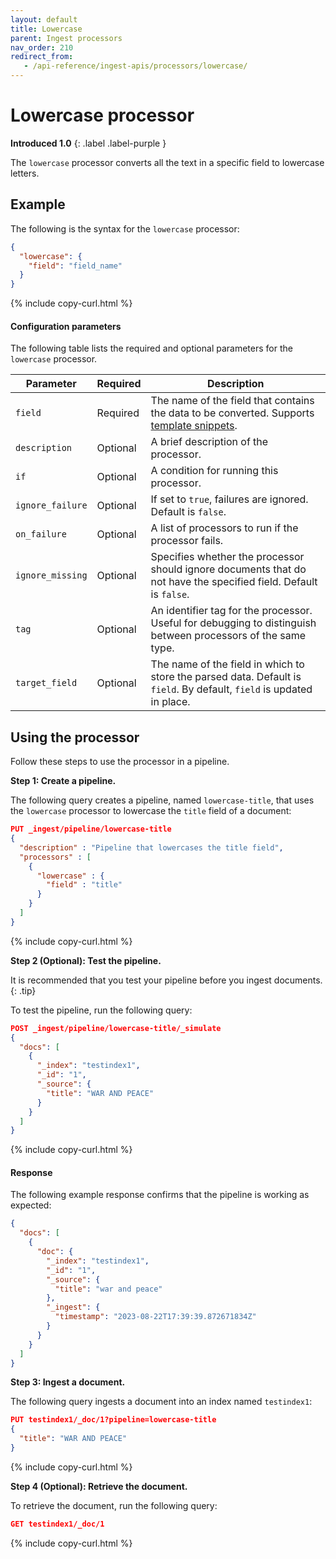 ```yaml
---
layout: default
title: Lowercase
parent: Ingest processors
nav_order: 210
redirect_from:
   - /api-reference/ingest-apis/processors/lowercase/
---
```


# Lowercase processor
**Introduced 1.0**
{: .label .label-purple }

The `lowercase` processor converts all the text in a specific field to lowercase letters. 

## Example
The following is the syntax for the `lowercase` processor: 

```json
{
  "lowercase": {
    "field": "field_name"
  }
}
```
{% include copy-curl.html %}

#### Configuration parameters

The following table lists the required and optional parameters for the `lowercase` processor.

| Parameter  | Required  | Description  |
|---|---|---|
`field`  | Required  | The name of the field that contains the data to be converted. Supports [template snippets]({{site.url}}{{site.baseurl}}/ingest-pipelines/create-ingest/#template-snippets). |
`description`  | Optional  | A brief description of the processor.  |
`if` | Optional | A condition for running this processor. |
`ignore_failure` | Optional | If set to `true`, failures are ignored. Default is `false`. |
`on_failure` | Optional | A list of processors to run if the processor fails. |
`ignore_missing`  | Optional  | Specifies whether the processor should ignore documents that do not have the specified field. Default is `false`.  |
`tag` | Optional | An identifier tag for the processor. Useful for debugging to distinguish between processors of the same type. |
`target_field`  | Optional  | The name of the field in which to store the parsed data. Default is `field`. By default, `field` is updated in place. |

## Using the processor

Follow these steps to use the processor in a pipeline.

**Step 1: Create a pipeline.** 

The following query creates a pipeline, named `lowercase-title`, that uses the `lowercase` processor to lowercase the `title` field of a document:

```json
PUT _ingest/pipeline/lowercase-title
{
  "description" : "Pipeline that lowercases the title field",
  "processors" : [
    {
      "lowercase" : {
        "field" : "title"
      }
    }
  ]
}
```
{% include copy-curl.html %}

**Step 2 (Optional): Test the pipeline.**

It is recommended that you test your pipeline before you ingest documents.
{: .tip}

To test the pipeline, run the following query:

```json
POST _ingest/pipeline/lowercase-title/_simulate
{
  "docs": [
    {
      "_index": "testindex1",
      "_id": "1",
      "_source": {
        "title": "WAR AND PEACE"
      }
    }
  ]
}
```
{% include copy-curl.html %}

#### Response

The following example response confirms that the pipeline is working as expected:

```json
{
  "docs": [
    {
      "doc": {
        "_index": "testindex1",
        "_id": "1",
        "_source": {
          "title": "war and peace"
        },
        "_ingest": {
          "timestamp": "2023-08-22T17:39:39.872671834Z"
        }
      }
    }
  ]
}
```

**Step 3: Ingest a document.**

The following query ingests a document into an index named `testindex1`:

```json
PUT testindex1/_doc/1?pipeline=lowercase-title
{
  "title": "WAR AND PEACE"
}
```
{% include copy-curl.html %}

**Step 4 (Optional): Retrieve the document.**

To retrieve the document, run the following query:

```json
GET testindex1/_doc/1
```
{% include copy-curl.html %}
